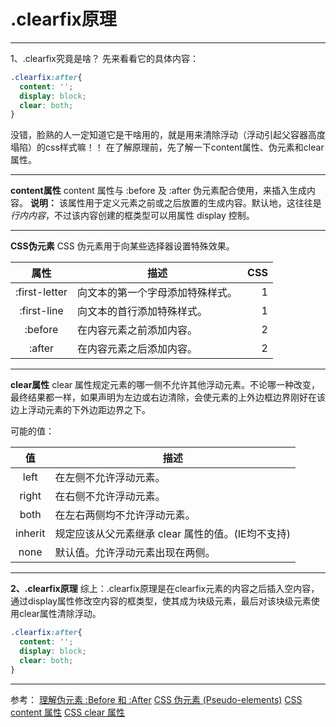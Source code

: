 # .clearfix原理


---

1、.clearfix究竟是啥？
先来看看它的具体内容：
``` css
.clearfix:after{
  content: '';
  display: block;
  clear: both;
}
```
没错，脸熟的人一定知道它是干啥用的，就是用来清除浮动（浮动引起父容器高度塌陷）的css样式嘛！！
在了解原理前，先了解一下content属性、伪元素和clear属性。

---
**content属性**
content 属性与 :before 及 :after 伪元素配合使用，来插入生成内容。
**说明：**
该属性用于定义元素之前或之后放置的生成内容。默认地，这往往是*行内内容*，不过该内容创建的框类型可以用属性 display 控制。

---
**CSS伪元素**
CSS 伪元素用于向某些选择器设置特殊效果。

| 属性            | 描述    |  CSS  |
| :--------:      | -----   | ----: |
| :first-letter   | 向文本的第一个字母添加特殊样式。 |    1    |
| :first-line     |  向文本的首行添加特殊样式。  |   1   |
| :before         |    	在内容元素之前添加内容。   |  2  |
| :after          |    在内容元素之后添加内容。    |  2  |


---
**clear属性**
clear 属性规定元素的哪一侧不允许其他浮动元素。不论哪一种改变，最终结果都一样，如果声明为左边或右边清除，会使元素的上外边框边界刚好在该边上浮动元素的下外边距边界之下。

可能的值：

| 值          | 描述                             |
| :--------:  | -----                            | 
| left        |  在左侧不允许浮动元素。          |  
| right       |  在右侧不允许浮动元素。          |   
| both        |  在左右两侧均不允许浮动元素。    | 
| inherit     |  规定应该从父元素继承 clear 属性的值。(IE均不支持)      |  
| none        |  默认值。允许浮动元素出现在两侧。| 


---
**2、.clearfix原理**
综上：.clearfix原理是在clearfix元素的内容之后插入空内容，通过display属性修改空内容的框类型，使其成为块级元素，最后对该块级元素使用clear属性清除浮动。

``` css
.clearfix:after{
  content: '';
  display: block;
  clear: both;
}
```

---
参考：
[理解伪元素 :Before 和 :After](http://http://www.igooda.cn/jzjl/20131009384.html)
[CSS 伪元素 (Pseudo-elements)](http://http://www.w3school.com.cn/css/css_pseudo_elements.asp)
[CSS content 属性](http://http://www.w3school.com.cn/cssref/pr_gen_content.asp)
[CSS clear 属性](http://http://www.w3school.com.cn/cssref/pr_class_clear.asp)